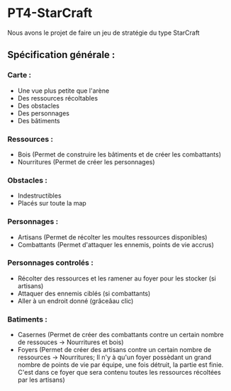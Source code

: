 PT4-StarCraft
=============

<p>Nous avons le projet de faire un jeu de strat&eacute;gie du type StarCraft</p>

<h2>Spécification générale :</h2>

  <h3>Carte :</h3>
    <ul><li>Une vue plus petite que l'ar&egrave;ne</li>
    <li>Des ressources r&eacute;coltables</li>
    <li>Des obstacles</li>
    <li>Des personnages</li>
    <li>Des b&acirc;timents</li></ul>
  
  <h3>Ressources :</h3>
    <ul><li>Bois (Permet de construire les b&acirc;timents et de cr&eacute;er les combattants)</li>
    <li>Nourritures (Permet de cr&eacute;er les personnages)</li></ul>
  
  <h3>Obstacles :</h3>
    <ul><li>Indestructibles</li>
    <li>Plac&eacute;s sur toute la map</li></ul>
  
  <h3>Personnages :</h3>
    <ul><li>Artisans (Permet de r&eacute;colter les moultes ressources disponibles)</li>
    <li>Combattants (Permet d'attaquer les ennemis, points de vie accrus)</li></ul>
  
  <h3>Personnages controlés :</h3>
    <ul><li>R&eacute;colter des ressources et les ramener au foyer pour les stocker (si artisans)</li>
    <li>Attaquer des ennemis cibl&eacute;s (si combattants)</li>
    <li>Aller &agrave; un endroit donn&eacute; (grâce&acirc;au clic)</li></ul>
  
  
  <h3>Batiments :</h3>
    <ul><li>Casernes (Permet de cr&eacute;er des combattants contre un certain nombre de ressouces -> Nourritures et bois)</li>
    <li>Foyers (Permet de cr&eacute;er des artisans contre un certain nombre de ressources -> Nourritures; Il n'y à qu'un foyer poss&egrave;dant un grand nombre de points de vie par &eacute;quipe, une fois d&eacute;truit, la partie est finie. C'est dans ce foyer que sera contenu toutes les ressources récolt&eacute;es par les artisans)</li></ul>


